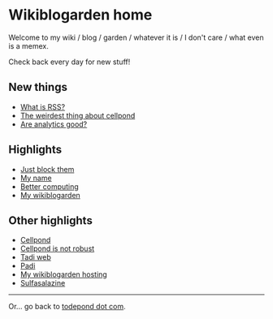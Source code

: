 # Wikiblogarden home

Welcome to my wiki / blog / garden / whatever it is / I don't care / what even is a memex.

Check back every day for new stuff!

## New things

- [What is RSS?](./social-media/what-is-rss)
- [The weirdest thing about cellpond](./cellpond/the-weirdest-thing)
- [Are analytics good?](./social-media/analytics)

## Highlights

- [Just block them](./social-media/just-block-them)
- [My name](./my-name)
- [Better computing](./better-computing)
- [My wikiblogarden](./my-wikiblogarden)

## Other highlights

- [Cellpond](./cellpond)
- [Cellpond is not robust](./cellpond/is-not-robust)
- [Tadi web](./tadi-web)
- [Padi](./tadi-web/padi)
- [My wikiblogarden hosting](./my-wikiblogarden/hosting)
- [Sulfasalazine](./health/sulfasalazine)

<hr>

Or... go back to [todepond dot com](/).
